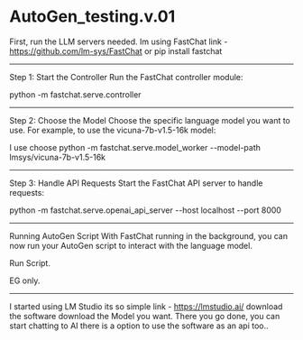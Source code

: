 # AutoGen_testing.v.01

First, run the LLM servers needed.
Im using FastChat
link - https://github.com/lm-sys/FastChat
or
pip install fastchat

________________________________________
Step 1: Start the Controller
Run the FastChat controller module:

python -m fastchat.serve.controller

________________________________________
Step 2: Choose the Model
Choose the specific language model you want to use. For example, to use the vicuna-7b-v1.5-16k model:

I use choose
python -m fastchat.serve.model_worker --model-path lmsys/vicuna-7b-v1.5-16k

________________________________________
Step 3: Handle API Requests
Start the FastChat API server to handle requests:

python -m fastchat.serve.openai_api_server --host localhost --port 8000

________________________________________

Running AutoGen Script
With FastChat running in the background, you can now run your AutoGen script to interact with the language model.


Run Script.

EG only.




__________________________


I started using LM Studio
its so simple
link - https://lmstudio.ai/
download the software
download the Model you want.
There you go done, you can start chatting to AI
there is a option to use the software as an api too..
